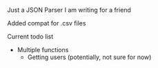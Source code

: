 Just a JSON Parser I am writing for a friend

Added compat for .csv files 

Current todo list
- Multiple functions
    - Getting users (potentially, not sure for now)